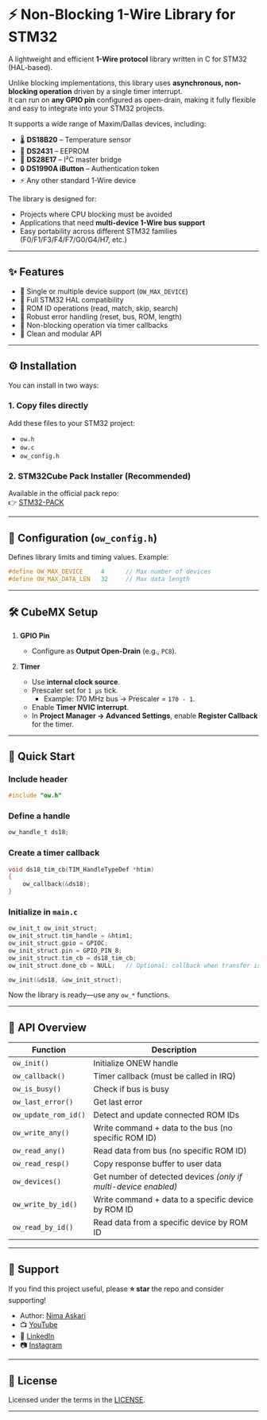 # ⚡ Non-Blocking 1-Wire Library for STM32  

A lightweight and efficient **1-Wire protocol** library written in C for STM32 (HAL-based).  

Unlike blocking implementations, this library uses **asynchronous, non-blocking operation** driven by a single timer interrupt.  
It can run on **any GPIO pin** configured as open-drain, making it fully flexible and easy to integrate into your STM32 projects.  

It supports a wide range of Maxim/Dallas devices, including:  

- 🌡️ **DS18B20** – Temperature sensor  
- 🔋 **DS2431** – EEPROM  
- 🔐 **DS28E17** – I²C master bridge  
- 🔒 **DS1990A iButton** – Authentication token  
- ⚡ Any other standard 1-Wire device  

The library is designed for:  

- Projects where CPU blocking must be avoided  
- Applications that need **multi-device 1-Wire bus support**  
- Easy portability across different STM32 families (F0/F1/F3/F4/F7/G0/G4/H7, etc.)  

---

## ✨ Features  

- 🔹 Single or multiple device support (`OW_MAX_DEVICE`)  
- 🔹 Full STM32 HAL compatibility  
- 🔹 ROM ID operations (read, match, skip, search)  
- 🔹 Robust error handling (reset, bus, ROM, length)  
- 🔹 Non-blocking operation via timer callbacks  
- 🔹 Clean and modular API  

---

## ⚙️ Installation  

You can install in two ways:  

### 1. Copy files directly  
Add these files to your STM32 project:  
- `ow.h`  
- `ow.c`  
- `ow_config.h`  

### 2. STM32Cube Pack Installer (Recommended)  
Available in the official pack repo:  
👉 [STM32-PACK](https://github.com/nimaltd/STM32-PACK)  

---

## 🔧 Configuration (`ow_config.h`)  

Defines library limits and timing values. Example:  

```c
#define OW_MAX_DEVICE     4      // Max number of devices
#define OW_MAX_DATA_LEN   32     // Max data length
```  

---

## 🛠 CubeMX Setup  

1. **GPIO Pin**  
   - Configure as **Output Open-Drain** (e.g., `PC8`).  

2. **Timer**  
   - Use **internal clock source**.  
   - Prescaler set for `1 µs` tick.  
     - Example: 170 MHz bus → Prescaler = `170 - 1`.  
   - Enable **Timer NVIC interrupt**.  
   - In **Project Manager → Advanced Settings**, enable **Register Callback** for the timer.  

---

## 🚀 Quick Start  

### Include header  
```c
#include "ow.h"
```  

### Define a handle  
```c
ow_handle_t ds18;
```  

### Create a timer callback  
```c
void ds18_tim_cb(TIM_HandleTypeDef *htim)
{
    ow_callback(&ds18);
}
```  

### Initialize in `main.c`  
```c
ow_init_t ow_init_struct;
ow_init_struct.tim_handle = &htim1;
ow_init_struct.gpio = GPIOC;
ow_init_struct.pin = GPIO_PIN_8;
ow_init_struct.tim_cb = ds18_tim_cb;
ow_init_struct.done_cb = NULL;   // Optional: callback when transfer is done

ow_init(&ds18, &ow_init_struct);
```  

Now the library is ready—use any `ow_*` functions.  

---

## 🧰 API Overview  

| Function | Description |
|----------|-------------|
| `ow_init()` | Initialize ONEW handle |
| `ow_callback()` | Timer callback (must be called in IRQ) |
| `ow_is_busy()` | Check if bus is busy |
| `ow_last_error()` | Get last error |
| `ow_update_rom_id()` | Detect and update connected ROM IDs |
| `ow_write_any()` | Write command + data to the bus (no specific ROM ID) |
| `ow_read_any()` | Read data from bus (no specific ROM ID) |
| `ow_read_resp()` | Copy response buffer to user data |
| `ow_devices()` | Get number of detected devices *(only if multi-device enabled)* |
| `ow_write_by_id()` | Write command + data to a specific device by ROM ID |
| `ow_read_by_id()` | Read data from a specific device by ROM ID |  

---

## 💖 Support  

If you find this project useful, please **⭐ star** the repo and consider supporting!  

- Author: [Nima Askari](https://www.github.com/NimaLTD)  
- 📺 [YouTube](https://www.youtube.com/@nimaltd)  
- 💼 [LinkedIn](https://www.linkedin.com/in/nimaltd)  
- 📷 [Instagram](https://instagram.com/github.NimaLTD)  

---

## 📜 License  

Licensed under the terms in the [LICENSE](./LICENSE.TXT).  

---

